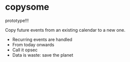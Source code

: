 # copysome

prototype!!!

Copy future events from an existing calendar to a new one.

 - Recurring events are handled
 - From today onwards
 - Call it opsec
 - Data is waste: save the planet
